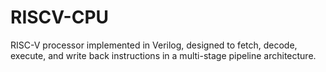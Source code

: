 # RISCV-CPU
RISC-V processor implemented in Verilog, designed to fetch, decode, execute, and write back instructions in a multi-stage pipeline architecture.
